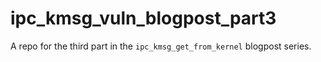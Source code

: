 # ipc_kmsg_vuln_blogpost_part3

A repo for the third part in the `ipc_kmsg_get_from_kernel` blogpost series.
